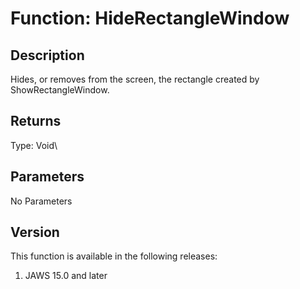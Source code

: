 # Function: HideRectangleWindow

## Description

Hides, or removes from the screen, the rectangle created by
ShowRectangleWindow.

## Returns

Type: Void\

## Parameters

No Parameters

## Version

This function is available in the following releases:

1.  JAWS 15.0 and later
